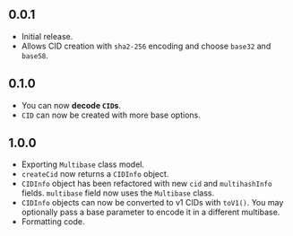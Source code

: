 ## 0.0.1

* Initial release.
* Allows CID creation with `sha2-256` encoding and choose `base32` and `base58`.

## 0.1.0

* You can now **decode `CID`s**.
* `CID` can now be created with more base options.

## 1.0.0

* Exporting `Multibase` class model.
* `createCid` now returns a `CIDInfo` object.
* `CIDInfo` object has been refactored with new `cid` and `multihashInfo` fields. `multibase` field now uses the `Multibase` class.
* `CIDInfo` objects can now be converted to v1 CIDs with `toV1()`. You may optionally pass a base parameter to encode it in a different multibase.
* Formatting code.